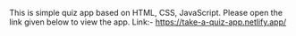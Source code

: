 This is simple quiz app based on HTML, CSS, JavaScript. Please open the link given below to view the app.
Link:- https://take-a-quiz-app.netlify.app/